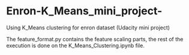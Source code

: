 # Enron-K_Means_mini_project-
Using K_Means clustering for enron dataset (Udacity mini project)

The feature_format.py contains the feature scaling parts, the rest of the execution is done on the K_Means_Clustering.ipynb file.
